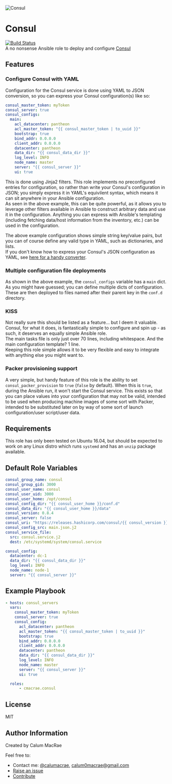 ![Consul](https://www.consul.io/assets/images/mega-nav/logo-consul-c77f6844.svg) <h1>Consul</h1>
[![Build Status](https://travis-ci.org/cmacrae/ansible-consul.svg?branch=master)](https://travis-ci.org/cmacrae/ansible-consul)  
A no nonsense Ansible role to deploy and configure [Consul](https://consul.io)

## Features
### Configure Consul with YAML
Configuration for the Consul service is done using YAML to JSON conversion, so you can express your Consul configuration(s) like so:  
```yaml
consul_master_token: myToken
consul_server: true
consul_configs:
  main:
    acl_datacenter: pantheon
    acl_master_token: "{{ consul_master_token | to_uuid }}"
    bootstrap: true
    bind_addr: 0.0.0.0
    client_addr: 0.0.0.0
    datacenter: pantheon
    data_dir: "{{ consul_data_dir }}"
    log_level: INFO
    node_name: master
    server: "{{ consul_server }}"
    ui: true
```
This is done using Jinja2 filters. This role implements no preconfigured entries for configuration, so rather than write your Consul's configuration in JSON; you simply express it in YAML's equivilent syntax, which means it can sit anywhere in your Ansible configuration.  
As seen in the above example, this can be quite powerful, as it allows you to leverage other filters available in Ansible to construct arbitrary data and use it in the configuration. Anything you can express with Ansible's templating (including fetching data/host information from the inventory, etc.) can be used in the configuration.  

The above example configuration shows simple string key/value pairs, but you can of course define any valid type in YAML, such as dictionaries, and lists.  
If you don't know how to express your Consul's JSON configuration as YAML, see [here for a handy converter](https://www.json2yaml.com/).  

### Multiple configuration file deployments
As shown in the above example, the `consul_configs` variable has a `main` dict. As you might have guessed; you can define multiple dicts of configuration. These are then deployed to files named after their parent key in the `conf.d` directory.  

### KISS
Not really sure this should be listed as a feature... but I deem it valuable.  
Consul, for what it does, is fantastically simple to configure and spin up - as such, it deserves an equally simple Ansible role.  
The main tasks file is only just over 70 lines, including whitespace. And the main configuration template? 1 line.  
Keeping this role simple allows it to be very flexible and easy to integrate with anything else you might want to.

### Packer provisioning support
A very simple, but handy feature of this role is the ability to set `consul_packer_provision` to `true` (`false` by default). When this is `true`, during the Ansible run, it won't start the Consul service. This exists so that you can place values into your configuration that may not be valid, intended to be used when producing machine images of some sort with Packer, intended to be substituted later on by way of some sort of launch configuration/user script/user data.  

## Requirements
This role has only been tested on Ubuntu 16.04, but should be expected to work on any Linux distro which runs `systemd` and has an `unzip` package available.

## Default Role Variables

```yaml
consul_group_name: consul
consul_group_gid: 3000
consul_user_name: consul
consul_user_uid: 3000
consul_user_home: /opt/consul
consul_config_dir: "{{ consul_user_home }}/conf.d"
consul_data_dir: "{{ consul_user_home }}/data"
consul_version: 0.8.4
consul_server: false
consul_uri: "https://releases.hashicorp.com/consul/{{ consul_version }}/consul_{{ consul_version }}_linux_amd64.zip"
consul_config_src: main.json.j2
consul_service_file:
  src: consul.service.j2
  dest: /etc/systemd/system/consul.service

consul_config:
  datacenter: dc-1
  data_dir: "{{ consul_data_dir }}"
  log_level: INFO
  node_name: node-1
  server: "{{ consul_server }}"
```

## Example Playbook

```yaml
- hosts: consul_servers
  vars:
    consul_master_token: myToken
    consul_server: true
    consul_config:
      acl_datacenter: pantheon
      acl_master_token: "{{ consul_master_token | to_uuid }}"
      bootstrap: true
      bind_addr: 0.0.0.0
      client_addr: 0.0.0.0
      datacenter: pantheon
      data_dir: "{{ consul_data_dir }}"
      log_level: INFO
      node_name: master
      server: "{{ consul_server }}"
      ui: true

  roles:
      - cmacrae.consul
```

## License
MIT

## Author Information
Created by Calum MacRae

Feel free to:  
- Contact me: [@calumacrae](https://twitter.com/calumacrae), [calum0macrae@gmail.com](mailto:calum0macrae@gmail.com)  
- [Raise an issue](https://github.com/cmacrae/ansible-consul/issues)  
- [Contribute](https://github.com/cmacrae/ansible-consul/pulls)  
